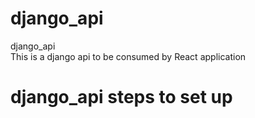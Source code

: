 # django_api
django_api </br>
This is a django api to be consumed by React application</br>

# django_api steps to set up
